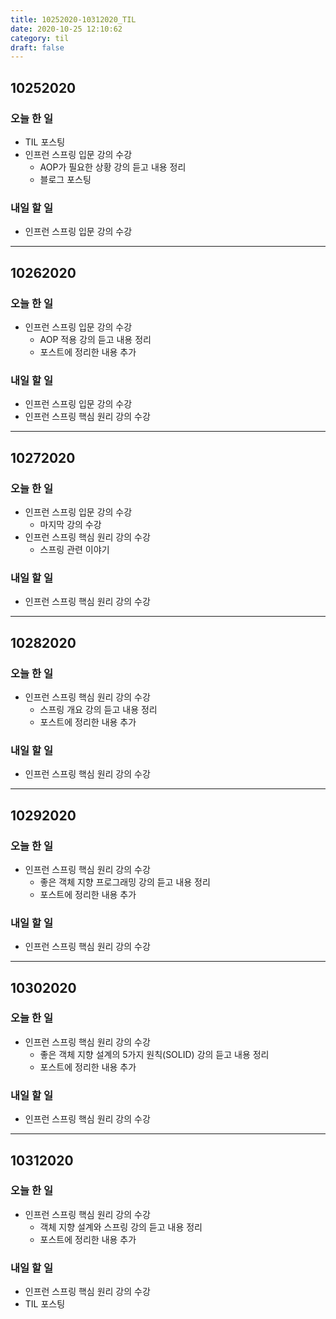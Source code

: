 ```yaml
---
title: 10252020-10312020_TIL
date: 2020-10-25 12:10:62
category: til
draft: false
---
```


## 10252020

### 오늘 한 일

* TIL 포스팅
* 인프런 스프링 입문 강의 수강
  * AOP가 필요한 상황 강의 듣고 내용 정리
  * 블로그 포스팅

### 내일 할 일

* 인프런 스프링 입문 강의 수강

---

## 10262020

### 오늘 한 일

* 인프런 스프링 입문 강의 수강
  * AOP 적용 강의 듣고 내용 정리
  * 포스트에 정리한 내용 추가

### 내일 할 일

* 인프런 스프링 입문 강의 수강
* 인프런 스프링 핵심 원리 강의 수강

---

## 10272020

### 오늘 한 일

* 인프런 스프링 입문 강의 수강
  * 마지막 강의 수강
* 인프런 스프링 핵심 원리 강의 수강
  * 스프링 관련 이야기

### 내일 할 일

* 인프런 스프링 핵심 원리 강의 수강

---

## 10282020

### 오늘 한 일

* 인프런 스프링 핵심 원리 강의 수강
  * 스프링 개요 강의 듣고 내용 정리
  * 포스트에 정리한 내용 추가

### 내일 할 일

* 인프런 스프링 핵심 원리 강의 수강

---

## 10292020

### 오늘 한 일

* 인프런 스프링 핵심 원리 강의 수강
  * 좋은 객체 지향 프로그래밍 강의 듣고 내용 정리
  * 포스트에 정리한 내용 추가

### 내일 할 일

* 인프런 스프링 핵심 원리 강의 수강

---

## 10302020

### 오늘 한 일

* 인프런 스프링 핵심 원리 강의 수강
  * 좋은 객체 지향 설계의 5가지 원칙(SOLID) 강의 듣고 내용 정리
  * 포스트에 정리한 내용 추가

### 내일 할 일

* 인프런 스프링 핵심 원리 강의 수강

---

## 10312020

### 오늘 한 일

* 인프런 스프링 핵심 원리 강의 수강
  * 객체 지향 설계와 스프링 강의 듣고 내용 정리
  * 포스트에 정리한 내용 추가

### 내일 할 일

* 인프런 스프링 핵심 원리 강의 수강
* TIL 포스팅
